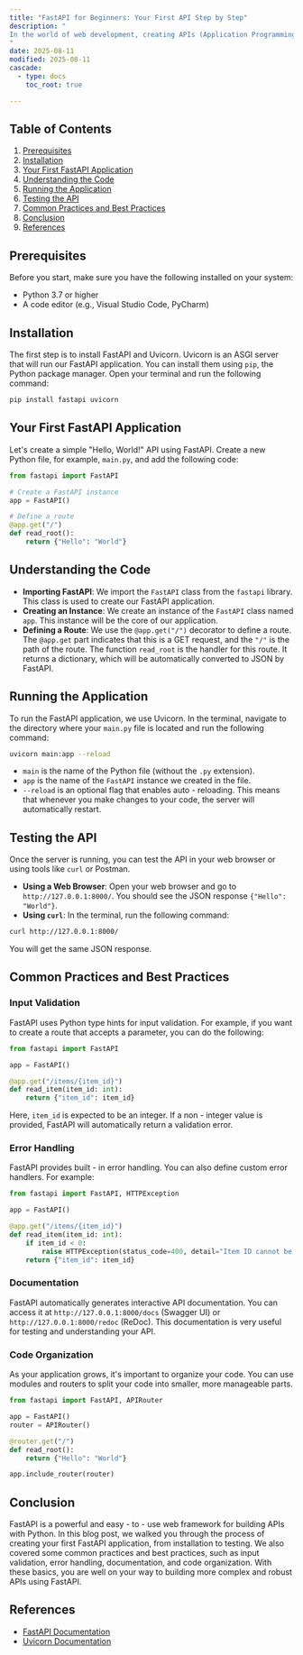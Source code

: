 ```yaml
---
title: "FastAPI for Beginners: Your First API Step by Step"
description: "
In the world of web development, creating APIs (Application Programming Interfaces) is a crucial task. APIs allow different software systems to communicate with each other, enabling the exchange of data and functionality. FastAPI is a modern, fast (high-performance), web framework for building APIs with Python 3.7+ based on standard Python type hints. It offers a great balance between ease of use and high performance, making it an excellent choice for beginners and experienced developers alike. In this blog post, we will guide you through the process of creating your first API using FastAPI, covering fundamental concepts, usage methods, common practices, and best practices.
"
date: 2025-08-11
modified: 2025-08-11
cascade:
  - type: docs
    toc_root: true

---
```


## Table of Contents
1. [Prerequisites](#prerequisites)
2. [Installation](#installation)
3. [Your First FastAPI Application](#your-first-fastapi-application)
4. [Understanding the Code](#understanding-the-code)
5. [Running the Application](#running-the-application)
6. [Testing the API](#testing-the-api)
7. [Common Practices and Best Practices](#common-practices-and-best-practices)
8. [Conclusion](#conclusion)
9. [References](#references)

## Prerequisites
Before you start, make sure you have the following installed on your system:
- Python 3.7 or higher
- A code editor (e.g., Visual Studio Code, PyCharm)

## Installation
The first step is to install FastAPI and Uvicorn. Uvicorn is an ASGI server that will run our FastAPI application. You can install them using `pip`, the Python package manager. Open your terminal and run the following command:
```bash
pip install fastapi uvicorn
```

## Your First FastAPI Application
Let's create a simple "Hello, World!" API using FastAPI. Create a new Python file, for example, `main.py`, and add the following code:
```python
from fastapi import FastAPI

# Create a FastAPI instance
app = FastAPI()

# Define a route
@app.get("/")
def read_root():
    return {"Hello": "World"}
```

## Understanding the Code
- **Importing FastAPI**: We import the `FastAPI` class from the `fastapi` library. This class is used to create our FastAPI application.
- **Creating an Instance**: We create an instance of the `FastAPI` class named `app`. This instance will be the core of our application.
- **Defining a Route**: We use the `@app.get("/")` decorator to define a route. The `@app.get` part indicates that this is a GET request, and the `"/"` is the path of the route. The function `read_root` is the handler for this route. It returns a dictionary, which will be automatically converted to JSON by FastAPI.

## Running the Application
To run the FastAPI application, we use Uvicorn. In the terminal, navigate to the directory where your `main.py` file is located and run the following command:
```bash
uvicorn main:app --reload
```
- `main` is the name of the Python file (without the `.py` extension).
- `app` is the name of the `FastAPI` instance we created in the file.
- `--reload` is an optional flag that enables auto - reloading. This means that whenever you make changes to your code, the server will automatically restart.

## Testing the API
Once the server is running, you can test the API in your web browser or using tools like `curl` or Postman.
- **Using a Web Browser**: Open your web browser and go to `http://127.0.0.1:8000/`. You should see the JSON response `{"Hello": "World"}`.
- **Using `curl`**: In the terminal, run the following command:
```bash
curl http://127.0.0.1:8000/
```
You will get the same JSON response.

## Common Practices and Best Practices
### Input Validation
FastAPI uses Python type hints for input validation. For example, if you want to create a route that accepts a parameter, you can do the following:
```python
from fastapi import FastAPI

app = FastAPI()

@app.get("/items/{item_id}")
def read_item(item_id: int):
    return {"item_id": item_id}
```
Here, `item_id` is expected to be an integer. If a non - integer value is provided, FastAPI will automatically return a validation error.

### Error Handling
FastAPI provides built - in error handling. You can also define custom error handlers. For example:
```python
from fastapi import FastAPI, HTTPException

app = FastAPI()

@app.get("/items/{item_id}")
def read_item(item_id: int):
    if item_id < 0:
        raise HTTPException(status_code=400, detail="Item ID cannot be negative")
    return {"item_id": item_id}
```

### Documentation
FastAPI automatically generates interactive API documentation. You can access it at `http://127.0.0.1:8000/docs` (Swagger UI) or `http://127.0.0.1:8000/redoc` (ReDoc). This documentation is very useful for testing and understanding your API.

### Code Organization
As your application grows, it's important to organize your code. You can use modules and routers to split your code into smaller, more manageable parts.
```python
from fastapi import FastAPI, APIRouter

app = FastAPI()
router = APIRouter()

@router.get("/")
def read_root():
    return {"Hello": "World"}

app.include_router(router)
```

## Conclusion
FastAPI is a powerful and easy - to - use web framework for building APIs with Python. In this blog post, we walked you through the process of creating your first FastAPI application, from installation to testing. We also covered some common practices and best practices, such as input validation, error handling, documentation, and code organization. With these basics, you are well on your way to building more complex and robust APIs using FastAPI.

## References
- [FastAPI Documentation](https://fastapi.tiangolo.com/)
- [Uvicorn Documentation](https://www.uvicorn.org/)